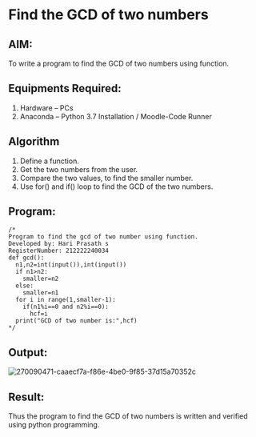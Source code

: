 # Find the GCD of two numbers

## AIM:
To write a program to find the GCD of two numbers using function.

## Equipments Required:
1. Hardware – PCs
2. Anaconda – Python 3.7 Installation / Moodle-Code Runner

## Algorithm
1. Define a function.
2. Get the two numbers from the user.
3. Compare the two values, to find the smaller number.
4. Use for() and if() loop to find the GCD of the two numbers.

## Program:
```
/*
Program to find the gcd of two number using function.
Developed by: Hari Prasath s 
RegisterNumber: 212222240034
def gcd():
  n1,n2=int(input()),int(input())
  if n1>n2:
    smaller=n2
  else:
    smaller=n1
  for i in range(1,smaller-1):
    if(n1%i==0 and n2%i==0):
      hcf=i
  print("GCD of two number is:",hcf) 
*/
```

## Output:

![270090471-caaecf7a-f86e-4be0-9f85-37d15a70352c](https://github.com/hariprasath5106/GCD-of-two-numbers/assets/111515488/fae94af9-a61c-433c-899d-e462d163c405)


## Result:
Thus the program to find the GCD of two numbers is written and verified using python programming.
